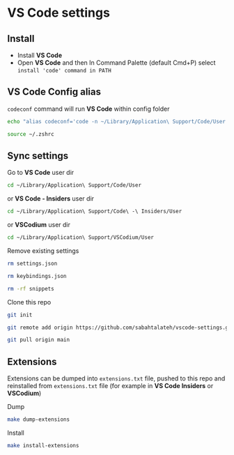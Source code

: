 # VS Code settings

## Install
- Install **VS Code**
- Open **VS Code** and then In Command Palette (default Cmd+P) select `install 'code' command in PATH`

## VS Code Config alias
`codeconf` command will run **VS Code** within config folder
```bash
echo "alias codeconf='code -n ~/Library/Application\ Support/Code/User'" >> ~/.zshrc
```
```bash
source ~/.zshrc
```

## Sync settings
Go to **VS Code** user dir
```bash
cd ~/Library/Application\ Support/Code/User
```
or **VS Code - Insiders** user dir
```bash
cd ~/Library/Application\ Support/Code\ -\ Insiders/User
```
or **VSCodium** user dir
```bash
cd ~/Library/Application\ Support/VSCodium/User
```

Remove existing settings
```bash
rm settings.json
```
```bash
rm keybindings.json
```
```bash
rm -rf snippets
```
Clone this repo
```bash
git init
```
```bash
git remote add origin https://github.com/sabahtalateh/vscode-settings.git
```
```bash
git pull origin main
```

## Extensions
Extensions can be dumped into `extensions.txt` file, pushed to this repo and reinstalled from `extensions.txt` file (for example in **VS Code Insiders** or **VSCodium**)

Dump
```bash
make dump-extensions
```

Install
```bash
make install-extensions
```
